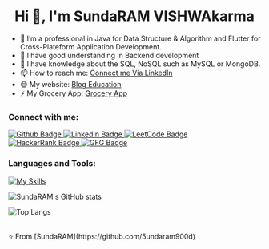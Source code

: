  <h1 align="center">Hi 👋, I'm SundaRAM VISHWAkarma</h1>

- 🔭 I’m a professional in Java for Data Structure & Algorithm and Flutter for Cross-Plateform Application Development.
- 🌱 I have good understanding in Backend development
- 💬 I have knowledge about the SQL, NoSQL such as MySQL or MongoDB.
- 📫 How to reach me: [Connect me Via LinkedIn](https://www.linkedin.com/in/sundaram-sharma-883b36226/)
- 😄 My website: [Blog Education](https://king-blog.odoo.com/)
- ⚡ My Grocery App: [Grocery App](https://my-grocery-app-163f2.web.app/)
  
### Connect with me:
<div id="badges">
  <a href="https://github.com/5undaram900d">
    <img src="https://img.shields.io/badge/Github-white?style=for-the-badge&logo=Github&logoColor=black" alt="Github Badge"/>
  </a>
 <a href="https://www.linkedin.com/in/sundaram-sharma-883b36226/">
    <img src="https://img.shields.io/badge/LinkedIn-green?style=for-the-badge&logo=linkedin&logoColor=white" alt="LinkedIn Badge"/>
  </a>
  <a href="https://leetcode.com/u/KING_VISHWAkarma/">
    <img src="https://img.shields.io/badge/LeetCode-red?style=for-the-badge&logo=leetcode&logoColor=white" alt="LeetCode Badge"/>
  </a>
   <a href="https://www.hackerrank.com/profile/sundaram1105001">
    <img src="https://img.shields.io/badge/Hackerrank-purple?style=for-the-badge&logo=hackerrank&logoColor=white" alt="HackerRank Badge"/>
  </a>
   <a href="https://www.geeksforgeeks.org/user/sundaram1105001/">
    <img src="https://img.shields.io/badge/GFG-blue?style=for-the-badge&logo=geeksforgeeks&logoColor=white" alt="GFG Badge"/>
  </a>
</div>

### Languages and Tools:
[![My Skills](https://skillicons.dev/icons?i=java,flutter,dart,firebase,github,git,vscode,postman,html,css,js,nodejs,express,mongodb,mysql,idea,figma,blender,windows,kali&perline=5)](https://skillicons.dev)

![SundaRAM's GitHub stats](https://github-readme-stats.vercel.app/api?username=5undaram900d&show_icons=true&theme=dark)

![Top Langs](https://github-readme-stats.vercel.app/api/top-langs/?username=5undaram900d&theme=dark)


<br>
⭐️ From [SundaRAM](https://github.com/5undaram900d)

